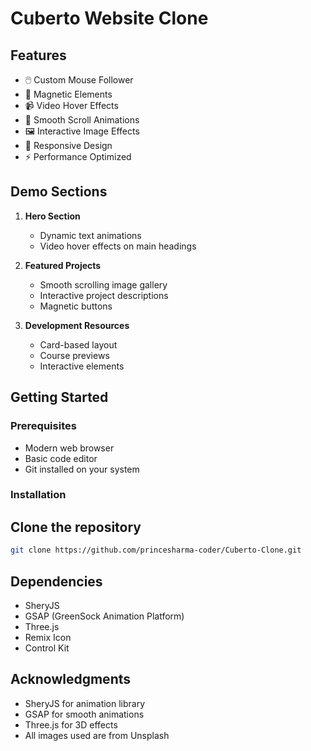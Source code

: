 # Cuberto Website Clone

## Features

- 🖱️ Custom Mouse Follower
- 🔄 Magnetic Elements
- 📹 Video Hover Effects
- 📜 Smooth Scroll Animations
- 🖼️ Interactive Image Effects
- 📱 Responsive Design
- ⚡ Performance Optimized

## Demo Sections

1. **Hero Section**
   - Dynamic text animations
   - Video hover effects on main headings

2. **Featured Projects**
   - Smooth scrolling image gallery
   - Interactive project descriptions
   - Magnetic buttons

3. **Development Resources**
   - Card-based layout
   - Course previews
   - Interactive elements

## Getting Started

### Prerequisites
- Modern web browser
- Basic code editor
- Git installed on your system

### Installation

## Clone the repository
```bash
git clone https://github.com/princesharma-coder/Cuberto-Clone.git
```


## Dependencies

- SheryJS
- GSAP (GreenSock Animation Platform)
- Three.js
- Remix Icon
- Control Kit


## Acknowledgments

- SheryJS for animation library
- GSAP for smooth animations
- Three.js for 3D effects
- All images used are from Unsplash